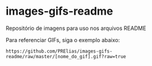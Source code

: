 # images-gifs-readme
Repositório de imagens para uso nos arquivos README

Para referenciar GIFs, siga o exemplo abaixo:

```
https://github.com/PRElias/images-gifs-readme/raw/master/[nome_do_gif].gif?raw=true
```
